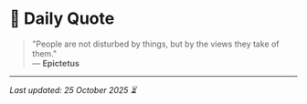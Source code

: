 # 📜 Daily Quote

> "People are not disturbed by things, but by the views they take of them."  
> — **Epictetus**

---

_Last updated: 25 October 2025 ⏳_
